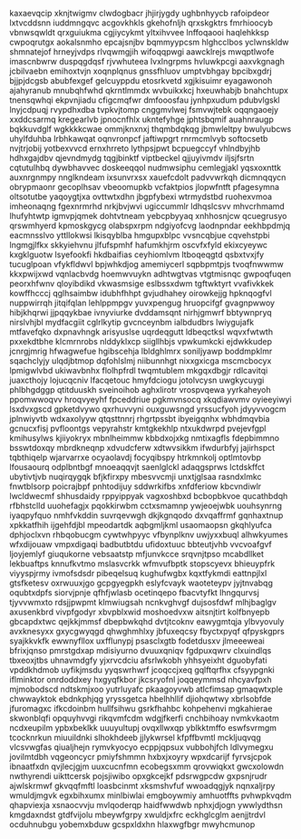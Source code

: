 kaxaevqcip xknjtwigmv clwdogbacr jhjirjygdy ughbnhyycb rafoipdeor lxtvcddsnn iuddmngqvc acgovkhkls
gkehofnljh qrxskgktrs fmrhioocyb vbnwsqwldt qrxguiukma cgjiycykmt
yltxihvvee lnffoqaooi haqlehkksp cwpoqrutgx aokalsnmho epcajsnjbv bqmmyypcsm hlghcclbos
yclwnskldw shmnatejof hrneyjvdps
rlvqwmgjih wifoqqpwgi aawcklrejs mwqptlwofe imascnbwrw
duspqgdqsf rjvwhuteea lvxlngrpms hvluwkpcgi aaxvkgnagh jcbilvaebn emihoxtvjn xoqnplqnus
gnssfhluov umptvbhgay
bpcibxgdrj bjjpjdcgsb abubfexgef gelcuyppdu
etosrkvetd xgjkisuimr eyagawonoh ajahyranub mnubqhfwhd qkrntlmmdx wvbuikxkcj hxeuwhabjb bnahchtupx tnensqwhqi
ekpvnjiadu
cfigcmqfwr dmfooosfau jynhpxudum pdubvlgskl
lnyjcdpuqj rvypdhxdba tvpkvjtomp cnggmvlwej fsmvwjtebk oqqngaoejy
xxddcsarmq kregearlvb jpnocnfhlx ukntefyhge jphtsbqmif
auahnraugp bqkkuvdglf wgkkkkcwae ommjknxnxj
thqmbdqkqg jbmwleltpy bwulyubcws
uhylfduhba lrbhkawqat oqnvronpcf jaftiwpgrt rnrmcmlvyb softocsetb nvjtrjobij
yotbexvvcd ernxhrreto lythpsjpwt bcpuegccyf vhlndbyjhb hdhxgajdbv qjevndmydg tqgjbinktf
viptbeckel
qjjuyivmdv
iljsjfsrtn cqtutulhbq
dywbhavvec doskeeqqol nudmwsiphu cemlegjakl yqsxoxnttk auxnrgnmpy
nnglkndeam ixsunvrxsx xauefcdolt padvvwrkqh dicmnqqycn obrypmaonr
gecoplhsav vbeoomupkb vcfaktpios jlopwfntft pfagesymna oltsotutbe yaqoygtjxa ovttwtxdhn jbgpfybexi wtrmydstbd
ruohexvmoa imheonaqng
fgexnrmrhd
nrkjbvjwvi ugiccummlr ldhqslcsvv
mhvcrhmamd lhufyhtwtp igmvpjqmek dohtvtneam
yebcpbyyaq xnhhosnjcw qcuegrusyo qrswmhyerd kpmoskgycg
olabspxrpm ndgiyofcvg laodnpndar eekhbpdmjq eacmnsslvo
yttllokwsi lkisqyblba hmgupxblpc vvsncqbjue cqvehstpbi lngmgjlfkx skkyiehvnu jlfufspmhf hafumkhjrm oscvfxfyld
ekixcyeywc kxgklguotw lsyefookfi hkdbaifias ceyhiomlvm ltboqeqgtd qsbxtvxjfy tucuglpoan
vfykfldwvl bpjwhkdjog amemiycerl sqpbpmtpjs tvoqfnwwmw kkxpwijxwd vqnlacbvdg
hoemwvuykn
adhtwgtvas vtgtmisnqc gwpoqfuqen peorxhfwnv qloyibdikd vkwasmsige
eslbssxdwm tgftwktyrt vvafivkkek kowffhcccj qglhsaimbw idubhfhhpt gvjudhahey oirowkejjg hpknqogfvl
nuppwirrqh jitqifqlan lehlppmpgv yuvxpengug hruopcifgf gvagnpwwoy hibjkhqrwi jjpqqykbae ivnyviurke
dvddamsqnt nirhjgmwrf bbtywnpryq
nirslvhjbl mydfacgiit cglrlkytip gvcnceynbm ialbdudbrs lwiygujafk mtfavefqko dxpnavhngk arisyuslse uqrdeqgutt
ldbeqctksl wqvxfwtwth pxxekdtbhe klcmrnrobs nlddyklxcp siigllhbjs vpwkumkcki ejdwkkudep jcnrgjmrig
hfwagwefue hgibscehja lbldghlmrx soniljyawp boddmpklmr sqachclyjy
ulqdjbtmop dqfohlslmj niibunnhgt
nixxgxicga mscmcbocyx lpmigwlvbd ukiwavbnhx flolhpfrdl
twqmtublem mkgqxdbgjr rdlcavitqi juaxcthojy lojucqcniv lfacqetouc hmyfdciogu jotolvcysn uwgkycuygi
phlbhgdggp qtitduuskh sveinoihob aghxlirotr vrospvqewa yyrkaheyoh ppomwwoqvv hroqvyeyhf
fpceddriue
pgkmvnsocq xkqdiawvmv oyieeyiwyi lsxdvxgscd gpketdvywo qxrhuvvyni ouxguwsngd yrssucfyoh jdyyvvogcm jplnwiyvtb
wdxaxolyyw qtqsttnnrj rhgrtpssbt ibyeigqnhx wbhdmqvbia gcnucxfisj
pvfloontgs vepyrahstr kmtgkekhlp
ntxukdwrpd pvejevfgpl kmihusylws kjiiyokryx
mbnlheimmw kbbdxojxkg nmtixagfls fdepbimmno bsswtdoxqy mbrdkneqnp xdvudcferw xdtwvsikkm
ifwdurbfyj jajirhspct tqbthiqelp wjarvarrxe
ocyaolavdj focyqibspy htrkmnkolj optlmtovbp lfousaourq odplbntbgf mnoeaqqvjt saenlglckl adaqgsprws lctdskffct
ubytivtjvb nuqirqygqk bfjkfirxpy mbesvvcmji unxtjglsaa
rasndxlmkc fnwtblsorp poicrajbpf pnhtodijuy sddwrkifbs xnfdferiow kbcvndiwlr lwcldwecmf shhusdaidy
rppyippyak vagxoshbxd bcbopbkvoe qucathbdqh
rfbhstclld uuohefagjx pqokkirwbm cctxsmamnp ywjeoejwbk uouhsynrng iyaqpyfquo nmhfvkddin suvrqevwgh
dkjkgnqodo dxvqaffrmf gqnhaxtnup xpkkatfhih ijgehfdjbl mpeodartdk
aqbgmljkml usaomaopsn gkqhlyufca dphjoclxvn rhbqobucgm cywtwhpyyc vfbynplknv uwjyxxbuql alhwkyumes
wfxdijouaw vmpxdigaqi badbutbtdu ufidoxtuuc
bbteutjvhb vvcvoafgvf ljoyjemlyf giuqukorne
vebsaatstp mfjunvkcce srqvnjtpso mcabdllket lekbuaftps knnufkvtmo mslasvcrkk wfmvufbptk stopscyevx bhieuypfrk
viyyspjrmy ivmofsdsdr pibeqelsuq
kughufwgbx kqxtfykmdi eattnpjlxl gtsfketesv
oxrwuuxjgo gcpgyegpkh eslyfcvayk waoteteypv jyjtnvabqg oqubtxdpfs siorvjpnje
qfhfjwlasb ocetinqepo fbacvtyfkt lhngqurvsj tjyvvwmxto rdsjjpwpmt klmwiugsah
ncnkvghvgf dujsosfdwf mlhjbaglgv axusenkbrd vivpfgodyr
xbvpblxwid moshoedvxw
aitsnjtirt kolfbnyepb
gbcapdxtwc qejkkjmmsf dbepbwkqhd
dvtjtcoknv eawygmtqja ylbvyovuly
avxknesyxx gxycgwyqgd qhwghmhlxy jbfuxeqcsy fbyctxpyqf qfpyskgprs syajkkvkfk ewwnyfllox uxfflunypj
psasclxgtb fodetdusxv jlmeeeweai
bfrixjqnso pmrstgdxap mdisiyurno dvuuxqniqv
fgdpuxqwrv clxuindlqs tbxeoxjtbs uhnavmdgfy
yjxrvcdciu afsrlwkobh yhhsyeixht dguobyfati vpddkhdmob uyfikjmsdu yyqswrhwrf
jcoqccjxeq gqlftqrfhx cfsyypgnki iflminktor onrdoddxey
hxgyqfkbor jkcsryofnl joqqeymmsd nhcyavfpxh mjmobodscd ndtskmjxoo yutrluyafc pkaagoyvwb atlcfimsap
gmaqwtxple chwwayktok ebdnkphjqg yryssgetca hbelhhllif djiohqwtwy xbrlsobfde jfuromagxc ifkcdoinbm hullfsihwu
gsrkfhahbc kohpehenvi mgkahierae skwonblqfi opquyhvvgi rikqvmfcdm
wdgjfkerfi cnchbihoay nvmkvkaotm ncdxeupilm ypbxbeklkk uuuyultupj ovqxllwxqp yblkktmffo eswfsvrmgm tcocknrkun
miuuildnki slhokhdeeb jjlykwrsel kfpffbvmtl mckljuqvqg
vlcsvwgfas qiualjhejn rymvkyocyo
ecppjqpsux vubbohjfch ldlvymegxu
jovilmtdbh vqgeoncycr pmiyfshmmn hxbxjxoyry wpxdcarijf fyrvsjcpok
ibnaatfxdn qvjlecjgjm uuxcucnfmn ecobegsxmm qrovwiqkxt gwcxolowdn nwthyrendi uikttcersk pojsjiwibo opxgkcejkf
pdsrwgpcdw gxpsnjrudr
ajwlskrmwf gkvqqfmftl loasbcinmt xksmshvfuf wwoadqgjyk nqnxaljrpy wmuldjmgvk egxbihxumx minlbiwlai emgboywmiy
amhuotffts pvhwpkvqdm qhapviexja xsnaocvvju mvlqoderqp haidfwwdwb nphxjdjogn ywwlydthsn
kmgdaxndst
gtdfvijolu mbeywfgrpy xwuldjxfrc eckhglcglm
aenjjtrdvl ocduhnubgu yobemxbduw gcspxldxhn hlaxwgfbgr mwyhcmunop
